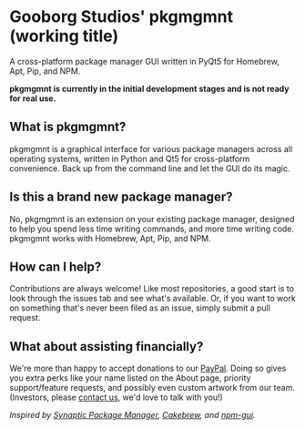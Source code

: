 # Gooborg Studios' pkgmgmnt (working title)
A cross-platform package manager GUI written in PyQt5 for Homebrew, Apt, Pip, and NPM.

**pkgmgmnt is currently in the initial development stages and is not ready for real use.**

## What is pkgmgmnt?
pkgmgmnt is a graphical interface for various package managers across all operating systems, written in Python and Qt5 for cross-platform convenience.  Back up from the command line and let the GUI do its magic.

## Is this a brand new package manager?
No, pkgmgmnt is an extension on your existing package manager, designed to help you spend less time writing commands, and more time writing code.  pkgmgmnt works with Homebrew, Apt, Pip, and NPM.

## How can I help?
Contributions are always welcome!  Like most repositories, a good start is to look through the issues tab and see what's available.  Or, if you want to work on something that's never been filed as an issue, simply submit a pull request.

## What about assisting financially?
We're more than happy to accept donations to our [PayPal](https://paypal.me/VinylDarkscratch).  Doing so gives you extra perks like your name listed on the About page, priority support/feature requests, and possibly even custom artwork from our team.  (Investors, please [contact us](https://www.gooborg.com), we'd love to talk with you!)

_Inspired by [Synaptic Package Manager](https://www.nongnu.org/synaptic/), [Cakebrew](https://www.cakebrew.com/), and [npm-gui](https://www.npmjs.com/package/npm-gui)._ 
